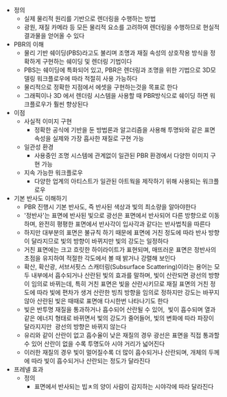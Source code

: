 - 정의 
    - 실제 물리적 원리를 기반으로 렌더링을 수행하는 방법
    - 광원, 재질 카메라 등 모든 물리적 요소를 고려하여 렌더링을 수행하므로 현실적 결과물을 얻어올 수 있다
- PBR의 이해
    - 물리 기반 쉐이딩(PBS)라고도 불리며 조명과 재질 속성의 상호작용 방식을 정확하게 구현하는 쉐이딩 및 렌더링 기법이다
    - PBS는 쉐이딩에 특화되어 있고, PBR은 렌더링과 조명을 위한 기법으로 3D모델링 워크플로우에 따라 적절히 사용 가능하다
    - 물리적으로 정확한 지점에서 에셋을 구현하는것을 목표로 한다
    - 그래픽이나 3D 에서 렌더링 시스템을 사용할 때 PBR방식으로 쉐이딩 하면 워크플로우가 훨씬 향상된다
- 이점
    - 사실적 이미지 구현
        - 정확한 공식에 기반을 둔 방법론과 알고리즘을 사용해 투명돠와 같은 표면 속성을 실제와 가장 흡사한 재질로 구현 가능
    - 일관성 환경
        - 사용중인 조명 시스템에 관계없이 일관된 PBR 환경에서 다양한 이미지 구현 가능
    - 지속 가능한 워크플로우
        - 다양한 업계의 아티스트가 일관된 아트웍을 제작하기 위해 사용되는 워크플로우
- 기본 반사도 이해하기
    - PBR 진행시 기본 반사도, 즉 반사된 색상과 빛의 최소량을 알아야한다
    - '정반사'는 표면에 반사된 빛으로 광선은 표면에서 반사되어 다른 방향으로 이동하며, 완전히 평평한 표면에서 반사각이 입사각과 같다는 반사법칙을 따른다
    - 하지만 대부분의 표면은 불규칙 하기 때문에 표면에 거친 정도에 따라 반사 방향이 달라지므로 빛의 방향이 바뀌지만 빛의 강도는 일정하다
    - 거친 표면에는 크고 흐릿한 하이라이트가 표현되며, 매뜨러운 표면은 정반사의 초점을 유지하여 적절한 각도에서 볼 때 밝거나 강렬해 보인다
    - 확산, 확산광, 서브서핏스 스캐터링(Subsurface Scattering)이라는 용어는 모두 내부에서 흡수되거나 산란된 빛의 효과를 말하며, 빛이 산란되면 광선의 방향이 임의로 바뀌는데, 특히 거친 표면은 빛을 산란시키므로 재질 표면의 거친 정도에 따라 빛에 편차가 생겨 산란한 빙츼 방향을 임의로 정하지만 강도는 바꾸지 않아 산란된 빛은 때때로 표면애 다시한번 나타나기도 한다
    - 빛은 반투명 재질을 통과하거나 흡수되어 산란될 수 있어,  빛이 흡수되며 열과 같은 에너지 형태로 바뀌면서 빛의 강도가 줄어들어, 빛의 변화에 따라 파장이 달라지지만  광선의 방향은 바뀌지 않는다
    - 유리와 같이 산란이 없고 흡수율이 낮은 재질의 경우 광선은 표면을 직접 통과할 수 있어 산란이 없을 수록 투명도아 시야 거리가 넓어진다
    - 이러한 재질의 경우 빛이 멀어질수록 더 많이 흡수되거나 산란되며, 개체의 두께에 따라 빛이 흡수되거나 산란되는 정도가 달라진다
- 프레넬 효과
    - 정의 
        - 표면에서 반사되는 빕ㅊ의 양이 사람이 감지하는 시야각에 따라 달라진다